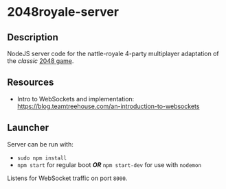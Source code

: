 # 2048royale-server

## Description

NodeJS server code for the nattle-royale 4-party multiplayer adaptation of the *classic* [2048 game](http://www.2048game.com).

## Resources

- Intro to WebSockets and implementation: https://blog.teamtreehouse.com/an-introduction-to-websockets

## Launcher

Server can be run with:

- `sudo npm install`
- `npm start` for regular boot ***OR*** `npm start-dev` for use with `nodemon`

Listens for WebSocket traffic on port `8000`.

